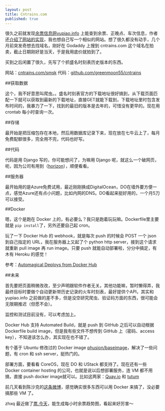 ```yaml
---
layout: post
title: Cntrains.com
published: true
---
```


很久之前就发现[余票信息网yupiao.info](http://yupiao.info) 上能查到余票、正晚点、车次信息，作者还[介绍了网站的实现](http://scatwang.com/index.php/2013/07/%E4%BD%99%E7%A5%A8%E5%92%8C%E9%93%81%E8%B7%AF%E5%9C%B0%E5%9B%BE%E7%9A%84%E9%82%A3%E7%82%B9%E4%BA%8B%E5%84%BF/)，我也想自己写一个相似的网站。想了很久都没有动手，几个月前突发奇想去找域名，刚好在 Godaddy 上搜到 cntrains.com 这个域名在拍卖，截止日期刚好是当天，于是我用底价就拍到了。

买到之后闲置了很久，先写了个抓盛名时刻表历史版本的东西。

网站：[cntrains.com/smsk](http://cntrains.com/smsk)
代码：[github.com/greenmoon55/cntrains](http://github.com/greenmoon55/cntrains)

##获取数据

这个，我不好意思叫爬虫。。盛名时刻表官方的下载地址很好搞到，从下载页面匹配一下就可以获取到最新的下载地址，直接GET就能下载到，下载地址里时包含发布时间的，我暴力了一下，找到的最旧的版本是去年的，可惜没有更早的。现在用 crontab 每小时查询一次。

##存储

最开始是把压缩包存在本地，然后用数据库记录下来，现在放在七牛云上了，每月免费配额很多，完全用不完，代码也好写。

##代码

代码是用 Django 写的，你可能想问了，为嘛用 Django 呢，就这么一个破网页，呃，因为公司有用到（[horizon](https://github.com/openstack/horizon/)），顺便看看。

##服务器

最开始用的是Azure免费试用，最近刚刚换成DigitalOcean，DO在墙外要方便一点，感觉Azure还有点小问题，比如内网的DNS。DO看起来挺好用的，一个月5刀可以接受。

##Docker

嗯，这个是跑在 Docker 上的，有必要么？我只是跑着玩玩嘛。Dockerfile里主要就是 ``pip install``了，另外还要自己起 cron。

玩了一下 Docker Hub 的 webhook，就是每次 push 的时候会 POST 一个 json 到自己指定的 URL，我在服务器上又起了个 python http server，接到这个请求就重新 pull image 再 run image。只要 push 就能自动部署啦，分分中搞定，有木有 Heroku 的感觉！

参考：[Automagical Deploys from Docker Hub](http://nathanleclaire.com/blog/2014/08/17/automagical-deploys-from-docker-hub/)

##未来

首先要把页面稍微改改，至少声明跟软件作者无关。其他功能嘛，暂时懒得弄，我最终目标时要做个自动更新带历史记录的火车时刻表，最好提供个API，其实和 yupiao.info 之前做的差不多，但是没空研究爬虫、验证码方面的东西，很可能会无限期推迟（但愿不会）。

监控和测试目前没有，可以考虑加上。

Docker Hub 支持 Automated Build，就是 push 到 GitHub 之后可以自动根据 Dockerfile build image，但是我有些文件不想传到 GitHub 上（密码、access key），不知道该怎么办，其实现在也不错了。

有个基于 Ubuntu 修改过的 Docker image [phusion/baseimage](https://registry.hub.docker.com/u/phusion/baseimage/)，解决了一些问题，有 cron 和 ssh server，挺热门的。

部署方面，要看看 CoreOS，现在 DO 和 UStack 都支持了。现在还有一些 Docker container hosting 的公司，也就是说以后想部署服务，连 VM 都不用搞，直接 push docker image就可以。比如这两家：[Quay.io](http://quay.io) 和 [tutum](https://www.tutum.co)

前几天看到陈沙克的[这条微博](http://weibo.com/1748606363/Bn9xq1zKh)，感觉确实很多东西可以用 Docker 来搞了，没必要搞那些 VM 了。

zhxq 最近做了[票.今天](http://piao.today)，能生成每小时余票趋势图，看起来好厉害～
